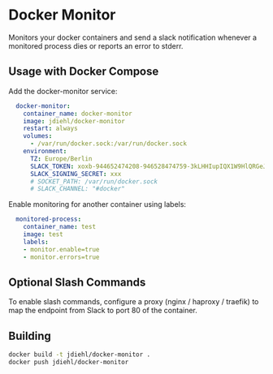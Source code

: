 # Docker Monitor

Monitors your docker containers and send a slack notification whenever a monitored process dies or reports an error to stderr.

## Usage with Docker Compose

Add the docker-monitor service:

```yml
  docker-monitor:
    container_name: docker-monitor
    image: jdiehl/docker-monitor
    restart: always
    volumes:
      - /var/run/docker.sock:/var/run/docker.sock
    environment:
      TZ: Europe/Berlin
      SLACK_TOKEN: xoxb-944652474208-946528474759-3kLHHIupIQX1W9HlQRGeJb5U
      SLACK_SIGNING_SECRET: xxx
      # SOCKET_PATH: /var/run/docker.sock
      # SLACK_CHANNEL: "#docker"
```

Enable monitoring for another container using labels:

```yml
  monitored-process:
    container_name: test
    image: test
    labels:
    - monitor.enable=true
    - monitor.errors=true
```

## Optional Slash Commands

To enable slash commands, configure a proxy (nginx / haproxy / traefik) to map the endpoint from Slack to port 80 of the container.

## Building

```sh
docker build -t jdiehl/docker-monitor .
docker push jdiehl/docker-monitor
```
